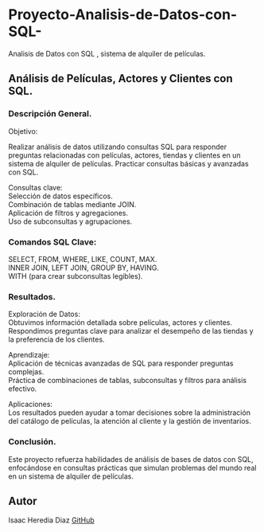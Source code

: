 # Proyecto-Analisis-de-Datos-con-SQL-
Analisis de Datos con SQL , sistema de alquiler de películas.

## Análisis de Películas, Actores y Clientes con SQL.
### Descripción General.
Objetivo:

Realizar análisis de datos utilizando consultas SQL para responder preguntas relacionadas con películas, actores, tiendas y clientes en un sistema de alquiler de películas.
Practicar consultas básicas y avanzadas con SQL.

Consultas clave:                                                                              
Selección de datos específicos.                                                    
Combinación de tablas mediante JOIN.                                                 
Aplicación de filtros y agregaciones.                                                               
Uso de subconsultas y agrupaciones.                                                                               

### Comandos SQL Clave:                                                                                      
SELECT, FROM, WHERE, LIKE, COUNT, MAX.                                                                                        
INNER JOIN, LEFT JOIN, GROUP BY, HAVING.                                                                                 
WITH (para crear subconsultas legibles).     

### Resultados.

Exploración de Datos:                                                                                                                 
Obtuvimos información detallada sobre películas, actores y clientes.                                                                                                  
Respondimos preguntas clave para analizar el desempeño de las tiendas y la preferencia de los clientes.                                                                        

Aprendizaje:                                                                                             
Aplicación de técnicas avanzadas de SQL para responder preguntas complejas.                                                                                    
Práctica de combinaciones de tablas, subconsultas y filtros para análisis efectivo.                                                                                            

Aplicaciones:                                                                                                                                    
Los resultados pueden ayudar a tomar decisiones sobre la administración del catálogo de películas, la atención al cliente y la gestión de inventarios.

### Conclusión.                                                                                                                                                                    
Este proyecto refuerza habilidades de análisis de bases de datos con SQL, enfocándose en consultas prácticas que simulan problemas del mundo real en un sistema de alquiler de películas.

## Autor
Isaac Heredia Diaz
[GitHub](https://github.com/IsaacHD86)
